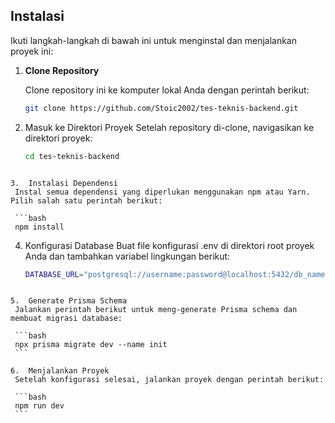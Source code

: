 ## Instalasi

Ikuti langkah-langkah di bawah ini untuk menginstal dan menjalankan proyek ini:

1. **Clone Repository**

   Clone repository ini ke komputer lokal Anda dengan perintah berikut:

   ```bash
   git clone https://github.com/Stoic2002/tes-teknis-backend.git
   ```

2.	Masuk ke Direktori Proyek
    Setelah repository di-clone, navigasikan ke direktori proyek:
    
    ```bash
    cd tes-teknis-backend
   ```

3.	Instalasi Dependensi
    Instal semua dependensi yang diperlukan menggunakan npm atau Yarn. Pilih salah satu perintah berikut:

    ```bash
    npm install
   ```

4.	Konfigurasi Database
    Buat file konfigurasi .env di direktori root proyek Anda dan tambahkan variabel lingkungan berikut:

    ```bash
    DATABASE_URL="postgresql://username:password@localhost:5432/db_name"
   ```

5.	Generate Prisma Schema
    Jalankan perintah berikut untuk meng-generate Prisma schema dan membuat migrasi database:

    ```bash
    npx prisma migrate dev --name init
    ```

6.	Menjalankan Proyek
    Setelah konfigurasi selesai, jalankan proyek dengan perintah berikut:

    ```bash
    npm run dev
    ```
